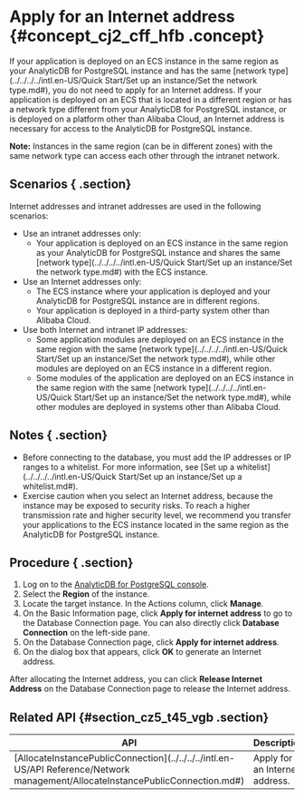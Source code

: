 # Apply for an Internet address {#concept_cj2_cff_hfb .concept}

If your application is deployed on an ECS instance in the same region as your AnalyticDB for PostgreSQL instance and has the same [network type](../../../../intl.en-US/Quick Start/Set up an instance/Set the network type.md#), you do not need to apply for an Internet address. If your application is deployed on an ECS that is located in a different region or has a network type different from your AnalyticDB for PostgreSQL instance, or is deployed on a platform other than Alibaba Cloud, an Internet address is necessary for access to the AnalyticDB for PostgreSQL instance.

**Note:** Instances in the same region \(can be in different zones\) with the same network type can access each other through the intranet network.

## Scenarios { .section}

Internet addresses and intranet addresses are used in the following scenarios:

-   Use an intranet addresses only:
    -   Your application is deployed on an ECS instance in the same region as your AnalyticDB for PostgreSQL instance and shares the same [network type](../../../../intl.en-US/Quick Start/Set up an instance/Set the network type.md#) with the ECS instance.
-   Use an Internet addresses only:
    -   The ECS instance where your application is deployed and your AnalyticDB for PostgreSQL instance are in different regions.
    -   Your application is deployed in a third-party system other than Alibaba Cloud.
-   Use both Internet and intranet IP addresses:
    -   Some application modules are deployed on an ECS instance in the same region with the same [network type](../../../../intl.en-US/Quick Start/Set up an instance/Set the network type.md#), while other modules are deployed on an ECS instance in a different region.
    -   Some modules of the application are deployed on an ECS instance in the same region with the same [network type](../../../../intl.en-US/Quick Start/Set up an instance/Set the network type.md#), while other modules are deployed in systems other than Alibaba Cloud.

## Notes { .section}

-   Before connecting to the database, you must add the IP addresses or IP ranges to a whitelist. For more information, see [Set up a whitelist](../../../../intl.en-US/Quick Start/Set up an instance/Set up a whitelist.md#).
-   Exercise caution when you select an Internet address, because the instance may be exposed to security risks. To reach a higher transmission rate and higher security level, we recommend you transfer your applications to the ECS instance located in the same region as the AnalyticDB for PostgreSQL instance.

## Procedure { .section}

1.  Log on to the [AnalyticDB for PostgreSQL console](https://gpdb.console.aliyun.com).
2.  Select the **Region** of the instance.
3.  Locate the target instance. In the Actions column, click **Manage**.
4.  On the Basic Information page, click **Apply for internet address** to go to the Database Connection page. You can also directly click **Database Connection** on the left-side pane.
5.  On the Database Connection page, click **Apply for internet address**.
6.  On the dialog box that appears, click **OK** to generate an Internet address.

After allocating the Internet address, you can click **Release Internet Address** on the Database Connection page to release the Internet address.

## Related API {#section_cz5_t45_vgb .section}

|API|Description|
|---|-----------|
|[AllocateInstancePublicConnection](../../../../intl.en-US/API Reference/Network management/AllocateInstancePublicConnection.md#)|Apply for an Internet address.|

